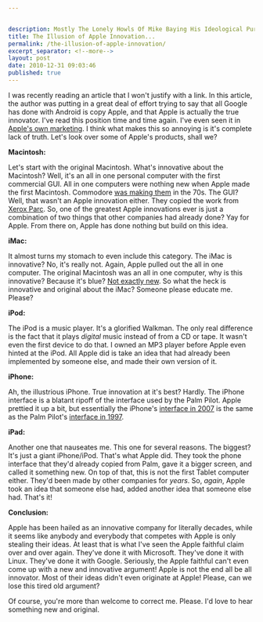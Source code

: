 ```yaml
---


description: Mostly The Lonely Howls Of Mike Baying His Ideological Purity At The Moon
title: The Illusion of Apple Innovation...
permalink: /the-illusion-of-apple-innovation/
excerpt_separator: <!--more-->
layout: post
date: 2010-12-31 09:03:46
published: true
---
```



I was recently reading an article that I won't justify with a link. In this article, the author was putting in a great deal of effort trying to say that all Google has done with Android is copy Apple, and that Apple is actually the true innovator. I've read this position time and time again. I've even seen it in [Apple's own marketing](http://origin.arstechnica.com/staff/fatbits.media/redmond-photocopiers.jpg). I think what makes this so annoying is it's complete lack of truth. Let's look over some of Apple's products, shall we?

**Macintosh:**

Let's start with the original Macintosh. What's innovative about the Macintosh? Well, it's an all in one personal computer with the first commercial GUI. All in one computers were nothing new when Apple made the first Macintosh. Commodore [was making them](http://en.wikipedia.org/wiki/Commodore_pet) in the 70s. The GUI? Well, that wasn't an Apple innovation either. They copied the work from [Xerox Parc](http://en.wikipedia.org/wiki/Xerox_Parc#The_GUI). So, one of the greatest Apple innovations ever is just a combination of two things that other companies had already done? Yay for Apple. From there on, Apple has done nothing but build on this idea.

**iMac:**

It almost turns my stomach to even include this category. The iMac is innovative? No, it's really not. Again, Apple pulled out the all in one computer. The original Macintosh was an all in one computer, why is this innovative? Because it's blue? [Not exactly new](http://www.vintage-computer.com/imsai8080.shtml). So what the heck is innovative and original about the iMac? Someone please educate me. Please?

**iPod:**

The iPod is a music player. It's a glorified Walkman. The only real difference is the fact that it plays _digital_ music instead of from a CD or tape. It wasn't even the first device to do that. I owned an MP3 player before Apple even hinted at the iPod. All Apple did is take an idea that had already been implemented by someone else, and made their own version of it.

**iPhone:**

Ah, the illustrious iPhone. True innovation at it's best? Hardly. The iPhone interface is a blatant ripoff of the interface used by the Palm Pilot. Apple prettied it up a bit, but essentially the iPhone's [interface in 2007](http://www.iphonefreak.com/wp-content/uploads/2008/07/original_iphone_250.jpg) is the same as the Palm Pilot's [interface in 1997](http://upload.wikimedia.org/wikipedia/commons/thumb/0/03/PalmPilot_Professional.jpg/481px-PalmPilot_Professional.jpg).

**iPad:**

Another one that nauseates me. This one for several reasons. The biggest? It's just a giant iPhone/iPod. That's what Apple did. They took the phone interface that they'd already copied from Palm, gave it a bigger screen, and called it something new. On top of that, this is not the first Tablet computer either. They'd been made by other companies for _years_. So, _again_, Apple took an idea that someone else had, added another idea that someone else had. That's it!

**Conclusion:**

Apple has been hailed as an innovative company for literally decades, while it seems like anybody and everybody that competes with Apple is only stealing their ideas. At least that is what I've seen the Apple faithful claim over and over again. They've done it with Microsoft. They've done it with Linux. They've done it with Google. Seriously, the Apple faithful can't even come up with a new and innovative argument! Apple is not the end all be all innovator. Most of their ideas didn't even originate at Apple! Please, can we lose this tired old argument?

Of course, you're more than welcome to correct me. Please. I'd love to hear something new and original.
